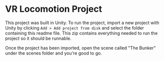 # VR Locomotion Project

This project was built in Unity. To run the project, import a new project with Unity by clicking `Add > Add project from disk` and select the folder containing this readme file.
This zip contains everything needed to run the project so it should be runnable.

Once the project has been imported, open the scene called "The Bunker" under the scenes folder and you're good to go.
